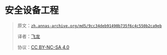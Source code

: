 # 安全设备工程

> 原文：[`zh.annas-archive.org/md5/9cc34deb91490b735f6c4c550b2ca9eb`](https://zh.annas-archive.org/md5/9cc34deb91490b735f6c4c550b2ca9eb)
> 
> 译者：[飞龙](https://github.com/wizardforcel)
> 
> 协议：[CC BY-NC-SA 4.0](http://creativecommons.org/licenses/by-nc-sa/4.0/)